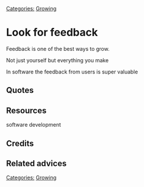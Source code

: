 [Categories:](../Categories/index.md) [Growing](../Categories/Growing.md)
# Look for feedback

Feedback is one of the best ways to grow. 

Not just yourself but everything you make

In software the feedback from users is super valuable

## Quotes

## Resources

software development
## Credits

## Related advices


[Categories:](../Categories/index.md) [Growing](../Categories/Growing.md)